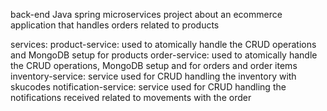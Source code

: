 back-end Java spring microservices project about an ecommerce application that handles orders related to products

services: 
    product-service: used to atomically handle the CRUD operations and MongoDB setup for products
    order-service: used to atomically handle the CRUD operations, MongoDB setup and for orders and order items
    inventory-service: service used for CRUD handling the inventory with skucodes
    notification-service: service used for CRUD handling the notifications received related to movements with the order
    